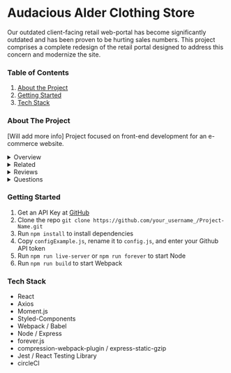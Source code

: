 # Audacious Alder Clothing Store

Our outdated client-facing retail web-portal has become significantly outdated and has been proven to be hurting sales numbers. This project comprises a complete redesign of the retail portal designed to address this concern and modernize the site.

### Table of Contents
1. [About the Project](#projectInfo)
2. [Getting Started](#setup)
3. [Tech Stack](#techStack)

### About The Project <a name="projectInfo"></a>
[Will add more info]
Project focused on front-end development for an e-commerce website.

<details>
  <summary>Overview</summary>
  [Please add info]
    <img
      src="https://drive.google.com/uc?export=view&id=1Pxht56mOKOYg0n2CkogqbAI-hvt-n_f2"
      style="width: auto; max-width: 100%; height: auto"/>
      
</details>

<details>
  
  <summary>Related</summary>
  [Please add info]
    <img
      src="https://drive.google.com/uc?export=view&id=1hn4d2VZsOe128Eupv3NZMUDjRp3uj1IF"
      style="width: auto; max-width: 100%; height: auto"/>

</details>
  
<details>
  <summary>Reviews</summary>
  [Please add info]
    <img
      src="https://drive.google.com/uc?export=view&id=1UsnPTaz6OQK13esXxT6A-K90qAGIrv4P"
      style="width: auto; max-width: 100%; height: auto"/>

</details>

<details>
  <summary>Questions</summary>
  [Please add info]
    <img
      src="https://drive.google.com/uc?export=view&id=15pkUn6uUFMnl5RPRoeRYgyuOydSQhM4q"
      style="width: auto; max-width: 100%; height: auto"/>

</details>

### Getting Started <a name="setup"></a>
1. Get an API Key at [GitHub](https://github.com/)
2. Clone the repo `git clone https://github.com/your_username_/Project-Name.git`
3. Run `npm install` to install dependencies
5. Copy `configExample.js`, rename it to `config.js`, and enter your Github API token
6. Run `npm run live-server` or `npm run forever` to start Node
7. Run `npm run build` to start Webpack

### Tech Stack <a name="techStack"></a>
* React
* Axios
* Moment.js
* Styled-Components
* Webpack / Babel
* Node / Express
* forever.js
* compression-webpack-plugin / express-static-gzip
* Jest / React Testing Library
* circleCI
